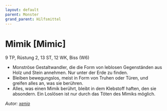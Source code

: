 ```yaml
---
layout: default
parent: Monster
grand_parent: Hilfsmittel
---
```


# Mimik [Mimic]
9 TP, Rüstung 2, 13 ST, 12 WK, Biss (W6)
- Monströse Gestaltwandler, die die Form von leblosen Gegenständen aus Holz und Stein annehmen. Nur unter der Erde zu finden.
- Bleiben bewegungslos, meist in Form von Truhen oder Türen, und greifen alles an, was sie berühren.
- Alles, was einen Mimik berührt, bleibt in dem Klebstoff haften, den sie absondern. Ein Loslösen ist nur durch das Töten des Mimiks möglich.

*Autor: [xenio](https://xenioinabottle.blogspot.com)*
